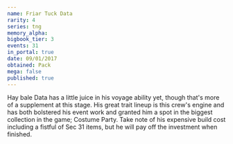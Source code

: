```yaml
---
name: Friar Tuck Data
rarity: 4
series: tng
memory_alpha:
bigbook_tier: 3
events: 31
in_portal: true
date: 09/01/2017
obtained: Pack
mega: false
published: true
---
```


Hay bale Data has a little juice in his voyage ability yet, though that's more of a supplement at this stage. His great trait lineup is this crew's engine and has both bolstered his event work and granted him a spot in the biggest collection in the game; Costume Party. Take note of his expensive build cost including a fistful of Sec 31 items, but he will pay off the investment when finished.
